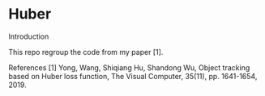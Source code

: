 # Huber

Introduction

This repo regroup the code from my paper [1].

References
[1] Yong, Wang, Shiqiang Hu, Shandong Wu, Object tracking based on Huber loss function, The Visual Computer, 35(11), pp. 1641-1654, 2019.
